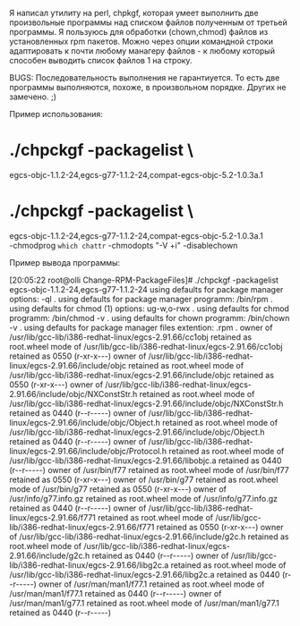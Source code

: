 
Я написал утилиту на perl, chpkgf, которая умеет выполнить две произвольные
программы над списком файлов полученным от третьей программы. Я пользуюсь для
обработки (chown,chmod) файлов из установленных rpm пакетов. Можно через
опции командной строки адаптировать к почти любому манагеру файлов - к любому
который способен выводить список файлов 1 на строку. 

BUGS: Последовательность выполнения не гарантиуется. То есть две программы 
выполняются, похоже, в произвольном порядке. Других не замечено. ;)

Пример использования:

# ./chpckgf -packagelist \
egcs-objc-1.1.2-24,egcs-g77-1.1.2-24,compat-egcs-objc-5.2-1.0.3a.1

# ./chpckgf -packagelist \
egcs-objc-1.1.2-24,egcs-g77-1.1.2-24,compat-egcs-objc-5.2-1.0.3a.1 \
-chmodprog `which chattr` -chmodopts "-V +i" -disablechown

Пример вывода программы:

[20:05:22 root@olli Change-RPM-PackageFiles]# ./chpckgf -packagelist egcs-objc-1.1.2-24,egcs-g77-1.1.2-24
using defaults for package manager options: -ql .
using defaults for package manager programm: /bin/rpm .
using defaults for chmod (1) options: ug-w,o-rwx .
using defaults for chmod programm: /bin/chmod -v  .
using defaults for chown programm: /bin/chown -v  .
using defaults for package manager files extention: .rpm .
owner of /usr/lib/gcc-lib/i386-redhat-linux/egcs-2.91.66/cc1obj retained as root.wheel
mode of /usr/lib/gcc-lib/i386-redhat-linux/egcs-2.91.66/cc1obj retained as 0550
(r-xr-x---)
owner of /usr/lib/gcc-lib/i386-redhat-linux/egcs-2.91.66/include/objc retained as root.wheel
mode of /usr/lib/gcc-lib/i386-redhat-linux/egcs-2.91.66/include/objc retained as 0550 (r-xr-x---)
owner of /usr/lib/gcc-lib/i386-redhat-linux/egcs-2.91.66/include/objc/NXConstStr.h retained as root.wheel
mode of /usr/lib/gcc-lib/i386-redhat-linux/egcs-2.91.66/include/objc/NXConstStr.h retained as 0440 (r--r-----)
owner of /usr/lib/gcc-lib/i386-redhat-linux/egcs-2.91.66/include/objc/Object.h retained as root.wheel
mode of /usr/lib/gcc-lib/i386-redhat-linux/egcs-2.91.66/include/objc/Object.h retained as 0440 (r--r-----)
owner of /usr/lib/gcc-lib/i386-redhat-linux/egcs-2.91.66/include/objc/Protocol.h retained as root.wheel
mode of /usr/lib/gcc-lib/i386-redhat-linux/egcs-2.91.66/libobjc.a retained as 0440 (r--r-----)
owner of /usr/bin/f77 retained as root.wheel
mode of /usr/bin/f77 retained as 0550 (r-xr-x---)
owner of /usr/bin/g77 retained as root.wheel
mode of /usr/bin/g77 retained as 0550 (r-xr-x---)
owner of /usr/info/g77.info.gz retained as root.wheel
mode of /usr/info/g77.info.gz retained as 0440 (r--r-----)
owner of /usr/lib/gcc-lib/i386-redhat-linux/egcs-2.91.66/f771 retained as root.wheel
mode of /usr/lib/gcc-lib/i386-redhat-linux/egcs-2.91.66/f771 retained as 0550 (r-xr-x---)
owner of /usr/lib/gcc-lib/i386-redhat-linux/egcs-2.91.66/include/g2c.h retained
as root.wheel
mode of /usr/lib/gcc-lib/i386-redhat-linux/egcs-2.91.66/include/g2c.h retained as 0440 (r--r-----)
owner of /usr/lib/gcc-lib/i386-redhat-linux/egcs-2.91.66/libg2c.a retained as root.wheel
mode of /usr/lib/gcc-lib/i386-redhat-linux/egcs-2.91.66/libg2c.a retained as 0440 (r--r-----)
owner of /usr/man/man1/f77.1 retained as root.wheel
mode of /usr/man/man1/f77.1 retained as 0440 (r--r-----)
owner of /usr/man/man1/g77.1 retained as root.wheel
mode of /usr/man/man1/g77.1 retained as 0440 (r--r-----)



